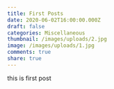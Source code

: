 ```yaml
---
title: First Posts
date: 2020-06-02T16:00:00.000Z
draft: false
categories: Miscellaneous
thumbnail: /images/uploads/2.jpg
image: /images/uploads/1.jpg
comments: true
share: true
---
```

this is first post